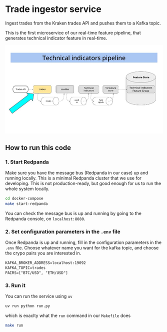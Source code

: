 # Trade ingestor service

Ingest trades from the Kraken trades API and pushes them to a Kafka topic.

This is the first microservice of our real-time feature pipeline, that generates technical indicator feature in real-time.

![Trade Ingestor Architecture](../../media/trades_service.jpg)


## How to run this code

### 1. Start Redpanda
Make sure you have the message bus (Redpanda in our case) up and running locally. This is a minimal Redpanda cluster that we use for developing. This is not production-ready, but good enough for us to run the whole system locally.

```bash
cd docker-compose
make start-redpanda
```

You can check the message bus is up and running by going to the Redpanda console, on `localhost:8080`. 

### 2. Set configuration parameters in the `.env` file
Once Redpanda is up and running, fill in the configuration parameters in the `.env` file.
Choose whatever name you want for the kafka topic, and choose the crypo pairs you are interested in.

```.env
KAFKA_BROKER_ADDRESS=localhost:19092
KAFKA_TOPIC=trades
PAIRS=["BTC/USD", "ETH/USD"]
```

### 3. Run it
You can run the service using `uv`
```bash
uv run python run.py
```
which is exaclty what the `run` command in our `Makefile` does
```bash
make run
```


